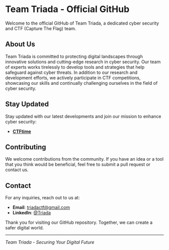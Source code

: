 
# Team Triada - Official GitHub 

Welcome to the official GitHub of Team Triada, a dedicated cyber security and CTF (Capture The Flag) team.

## About Us

Team Triada is committed to protecting digital landscapes through innovative solutions and cutting-edge research in cyber security. Our team of experts works tirelessly to develop tools and strategies that help safeguard against cyber threats. In addition to our research and development efforts, we actively participate in CTF competitions, showcasing our skills and continually challenging ourselves in the field of cyber security.

## Stay Updated

Stay updated with our latest developments and join our mission to enhance cyber security:

- **[CTFtime](https://ctftime.org/team/303057)**

## Contributing

We welcome contributions from the community. If you have an idea or a tool that you think would be beneficial, feel free to submit a pull request or contact us.

## Contact

For any inquiries, reach out to us at:

- **Email**: [triadactf@gmail.com](mailto:triadactf@gmail.com)
- **LinkedIn**: [@Triada](https://www.linkedin.com/company/triada-sec/)

Thank you for visiting our GitHub repository. Together, we can create a safer digital world.

---

*Team Triada - Securing Your Digital Future*
